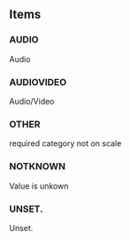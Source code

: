 

<!-- end of short definition -->
## Items

### AUDIO
Audio

### AUDIOVIDEO
Audio/Video

### OTHER
required category not on scale

### NOTKNOWN
Value is unkown

### UNSET.
Unset.
